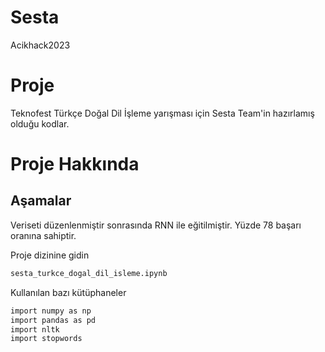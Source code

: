 # Sesta
Acikhack2023
# Proje 

Teknofest Türkçe Doğal Dil İşleme yarışması için Sesta Team'in hazırlamış olduğu kodlar.


# Proje Hakkında

## Aşamalar
Veriseti düzenlenmiştir sonrasında RNN ile eğitilmiştir. Yüzde 78 başarı oranına sahiptir.


Proje dizinine gidin

```bash
sesta_turkce_dogal_dil_isleme.ipynb
```

Kullanılan bazı kütüphaneler

```bash
import numpy as np
import pandas as pd
import nltk
import stopwords
```

